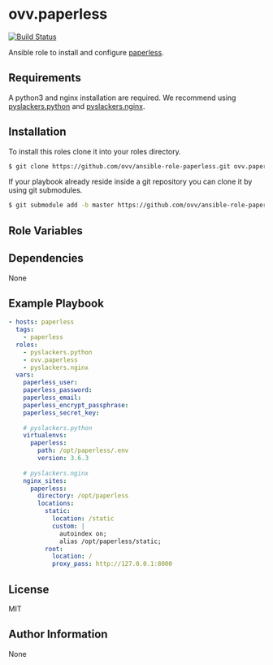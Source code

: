 ovv.paperless
=============

[![Build Status](https://travis-ci.org/ovv/ansible-role-paperless.svg?branch=master)](https://travis-ci.org/ovv/ansible-role-paperless)

Ansible role to install and configure [paperless](https://github.com/danielquinn/paperless).

Requirements
------------

A python3 and nginx installation are required. We recommend using [pyslackers.python](https://github.com/pyslackers/ansible-role-python)
and [pyslackers.nginx](https://github.com/pyslackers/ansible-role-nginx).

Installation
------------

To install this roles clone it into your roles directory.

```bash
$ git clone https://github.com/ovv/ansible-role-paperless.git ovv.paperless
```

If your playbook already reside inside a git repository you can clone it by using git submodules.

```bash
$ git submodule add -b master https://github.com/ovv/ansible-role-paperless.git ovv.paperless
```

Role Variables
--------------


Dependencies
------------

None

Example Playbook
----------------

```yml
- hosts: paperless
  tags:
    - paperless
  roles:
    - pyslackers.python
    - ovv.paperless
    - pyslackers.nginx
  vars:
    paperless_user: 
    paperless_password: 
    paperless_email:
    paperless_encrypt_passphrase:
    paperless_secret_key:
    
    # pyslackers.python
    virtualenvs:
      paperless:
        path: /opt/paperless/.env
        version: 3.6.3
    
    # pyslackers.nginx
    nginx_sites:
      paperless:
        directory: /opt/paperless
        locations:
          static:
            location: /static
            custom: |
              autoindex on;
              alias /opt/paperless/static;
          root:
            location: /
            proxy_pass: http://127.0.0.1:8000
```

License
-------

MIT

Author Information
------------------

None
